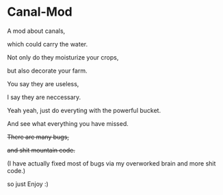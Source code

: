 # Canal-Mod
A mod about canals,

which could carry the water.

Not only do they moisturize your crops,

but also decorate your farm.

You say they are useless,

I say they are neccessary.

Yeah yeah, just do everyting with the powerful bucket.

And see what everything you have missed.

~~There are many bugs,~~

~~and shit mountain code.~~

(I have actually fixed most of bugs via my overworked brain and more shit code.)

so just Enjoy :)
